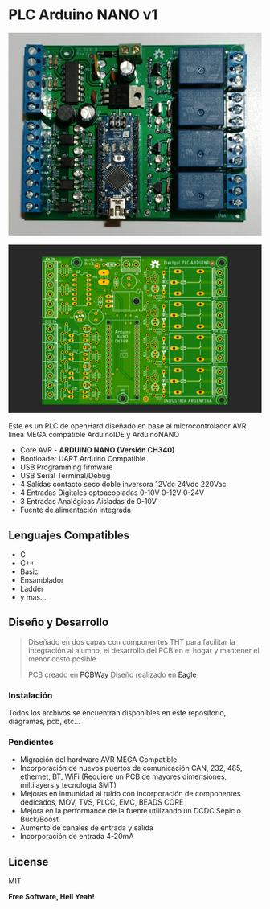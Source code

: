 # PLC Arduino NANO v1 

![N|Solid](https://raw.githubusercontent.com/electgpl/PLCArduino/master/Desarrollo_V1.0/20180401_202311_01.jpg)

![N|Solid](https://raw.githubusercontent.com/electgpl/PLCArduino/master/Desarrollo_V1.0/PLCArduinoV1ser.png)

Este es un PLC de openHard diseñado en base al microcontrolador AVR linea MEGA compatible ArduinoIDE y ArduinoNANO

  - Core AVR - **ARDUINO NANO (Versión CH340)**
  - Bootloader UART Arduino Compatible
  - USB Programming firmware
  - USB Serial Terminal/Debug
  - 4 Salidas contacto seco doble inversora 12Vdc 24Vdc 220Vac
  - 4 Entradas Digitales optoacopladas 0-10V 0-12V 0-24V 
  - 3 Entradas Analógicas Aisladas de 0-10V
  - Fuente de alimentación integrada

## Lenguajes Compatibles

  - C
  - C++
  - Basic
  - Ensamblador
  - Ladder
  - y mas...
  
## Diseño y Desarrollo

> Diseñado en dos capas con componentes THT para facilitar
> la integración al alumno, el desarrollo del PCB en el hogar y mantener
> el menor costo posible.
>
> PCB creado en [PCBWay]
> Diseño realizado en [Eagle]

### Instalación

Todos los archivos se encuentran disponibles en este repositorio, diagramas, pcb, etc...

### Pendientes

 - Migración del hardware AVR MEGA Compatible.
 - Incorporación de nuevos puertos de comunicación CAN, 232, 485, ethernet, BT, WiFi (Requiere un PCB de mayores dimensiones, miltilayers y tecnología SMT)
 - Mejoras en inmunidad al ruido con incorporación de componentes dedicados, MOV, TVS, PLCC, EMC, BEADS CORE
 - Mejora en la performance de la fuente utilizando un DCDC Sepic o Buck/Boost
 - Aumento de canales de entrada y salida
 - Incorporación de entrada 4-20mA

License
----

MIT


**Free Software, Hell Yeah!**

[PCBWay]: <https://www.pcbway.com/>
[Eagle]: <https://www.autodesk.com/products/eagle/overview>
